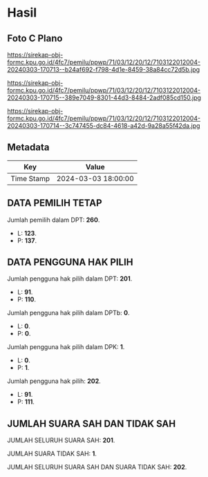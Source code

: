 # Hasil

## Foto C Plano

https://sirekap-obj-formc.kpu.go.id/4fc7/pemilu/ppwp/71/03/12/20/12/7103122012004-20240303-170713--b24af692-f798-4d1e-8459-38a84cc72d5b.jpg

https://sirekap-obj-formc.kpu.go.id/4fc7/pemilu/ppwp/71/03/12/20/12/7103122012004-20240303-170715--389e7049-8301-44d3-8484-2adf085cd150.jpg

https://sirekap-obj-formc.kpu.go.id/4fc7/pemilu/ppwp/71/03/12/20/12/7103122012004-20240303-170714--3c747455-dc84-4618-a42d-9a28a55f42da.jpg


## Metadata

| Key        | Value               |
| ---------- | ------------------- |
| Time Stamp | 2024-03-03 18:00:00 |


## DATA PEMILIH TETAP

Jumlah pemilih dalam DPT: **260**.
 * L: **123**.
 * P: **137**.

## DATA PENGGUNA HAK PILIH

Jumlah pengguna hak pilih dalam DPT: **201**.
 * L: **91**.
 * P: **110**.

Jumlah pengguna hak pilih dalam DPTb: **0**.
 * L: **0**.
 * P: **0**.

Jumlah pengguna hak pilih dalam DPK: **1**.
 * L: **0**.
 * P: **1**.

Jumlah pengguna hak pilih: **202**.
 * L: **91**.
 * P: **111**.

## JUMLAH SUARA SAH DAN TIDAK SAH

JUMLAH SELURUH SUARA SAH: **201**.

JUMLAH SUARA TIDAK SAH: **1**.

JUMLAH SELURUH SUARA SAH DAN SUARA TIDAK SAH: **202**.


